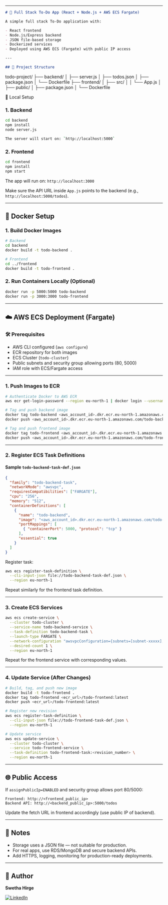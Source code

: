 
---

```markdown
# 📝 Full Stack To-Do App (React + Node.js + AWS ECS Fargate)

A simple full stack To-Do application with:

- React frontend
- Node.js/Express backend
- JSON file-based storage
- Dockerized services
- Deployed using AWS ECS (Fargate) with public IP access

---

## 🧱 Project Structure

```

todo-project/
├── backend/
│   ├── server.js
│   ├── todos.json
│   ├── package.json
│   └── Dockerfile
├── frontend/
│   ├── src/
│   │   └── App.js
│   ├── public/
│   ├── package.json
│   └── Dockerfile

🚀 Local Setup

### 1. Backend

```bash
cd backend
npm install
node server.js

The server will start on: `http://localhost:5000`
```

### 2. Frontend

```bash
cd frontend
npm install
npm start
```

The app will run on: `http://localhost:3000`

Make sure the API URL inside `App.js` points to the backend (e.g., `http://localhost:5000/todos`).

---

## 🐳 Docker Setup

### 1. Build Docker Images

```bash
# Backend
cd backend
docker build -t todo-backend .

# Frontend
cd ../frontend
docker build -t todo-frontend .
```

### 2. Run Containers Locally (Optional)

```bash
docker run -p 5000:5000 todo-backend
docker run -p 3000:3000 todo-frontend
```

---

## ☁️ AWS ECS Deployment (Fargate)

### 🛠 Prerequisites

* AWS CLI configured (`aws configure`)
* ECR repository for both images
* ECS Cluster (`todo-cluster`)
* Public subnets and security group allowing ports (80, 5000)
* IAM role with ECS/Fargate access

---

### 1. Push Images to ECR

```bash
# Authenticate Docker to AWS ECR
aws ecr get-login-password --region eu-north-1 | docker login --username AWS --password-stdin <aws_account_id>.dkr.ecr.eu-north-1.amazonaws.com

# Tag and push backend image
docker tag todo-backend <aws_account_id>.dkr.ecr.eu-north-1.amazonaws.com/todo-backend:latest
docker push <aws_account_id>.dkr.ecr.eu-north-1.amazonaws.com/todo-backend:latest

# Tag and push frontend image
docker tag todo-frontend <aws_account_id>.dkr.ecr.eu-north-1.amazonaws.com/todo-frontend:latest
docker push <aws_account_id>.dkr.ecr.eu-north-1.amazonaws.com/todo-frontend:latest
```

---

### 2. Register ECS Task Definitions

#### Sample `todo-backend-task-def.json`

```json
{
  "family": "todo-backend-task",
  "networkMode": "awsvpc",
  "requiresCompatibilities": ["FARGATE"],
  "cpu": "256",
  "memory": "512",
  "containerDefinitions": [
    {
      "name": "todo-backend",
      "image": "<aws_account_id>.dkr.ecr.eu-north-1.amazonaws.com/todo-backend:latest",
      "portMappings": [
        { "containerPort": 5000, "protocol": "tcp" }
      ],
      "essential": true
    }
  ]
}
```

Register task:

```bash
aws ecs register-task-definition \
  --cli-input-json file://todo-backend-task-def.json \
  --region eu-north-1
```

Repeat similarly for the frontend task definition.

---

### 3. Create ECS Services

```bash
aws ecs create-service \
  --cluster todo-cluster \
  --service-name todo-backend-service \
  --task-definition todo-backend-task \
  --launch-type FARGATE \
  --network-configuration "awsvpcConfiguration={subnets=[subnet-xxxxx],securityGroups=[sg-xxxxx],assignPublicIp=ENABLED}" \
  --desired-count 1 \
  --region eu-north-1
```

Repeat for the frontend service with corresponding values.

---

### 4. Update Service (After Changes)

```bash
# Build, tag, and push new image
docker build -t todo-frontend .
docker tag todo-frontend <ecr_url>/todo-frontend:latest
docker push <ecr_url>/todo-frontend:latest

# Register new revision
aws ecs register-task-definition \
  --cli-input-json file://todo-frontend-task-def.json \
  --region eu-north-1

# Update service
aws ecs update-service \
  --cluster todo-cluster \
  --service todo-frontend-service \
  --task-definition todo-frontend-task:<revision_number> \
  --region eu-north-1
```

---

## 🌐 Public Access

If `assignPublicIp=ENABLED` and security group allows port 80/5000:

```
Frontend: http://<frontend_public_ip>
Backend API: http://<backend_public_ip>:5000/todos
```

Update the fetch URL in frontend accordingly (use public IP of backend).

---

## 📌 Notes

* Storage uses a JSON file — not suitable for production.
* For real apps, use RDS/MongoDB and secure backend APIs.
* Add HTTPS, logging, monitoring for production-ready deployments.

---

## 👤 Author

**Swetha Hirge**

[![LinkedIn](https://img.shields.io/badge/LinkedIn-blue?logo=linkedin&logoColor=white&style=flat-square)](https://www.linkedin.com/in/swetha-hirge)